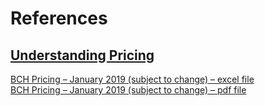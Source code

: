 # References

## [Understanding Pricing](https://bathhospital.org/services/business-office/understanding-pricing/)  
[BCH Pricing – January 2019 (subject to change) – excel file](https://bonsecours.com/library/about-us/hampton-roads/hr_transparency_sup_proc_12_18_2018.csv?la=en)  
[BCH Pricing – January 2019 (subject to change) – pdf file](https://bonsecours.com/library/about-us/hampton-roads/hr-pharmacy-transparency.csv?la=en)  